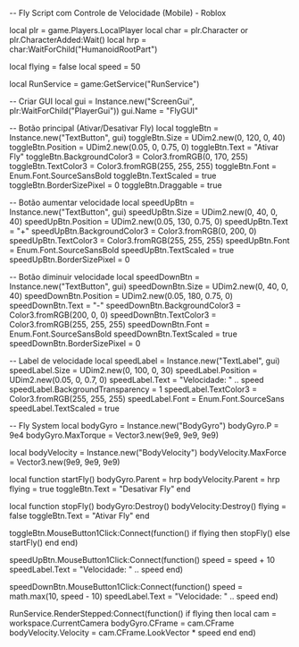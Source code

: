 -- Fly Script com Controle de Velocidade (Mobile) - Roblox

local plr = game.Players.LocalPlayer
local char = plr.Character or plr.CharacterAdded:Wait()
local hrp = char:WaitForChild("HumanoidRootPart")

local flying = false
local speed = 50

local RunService = game:GetService("RunService")

-- Criar GUI
local gui = Instance.new("ScreenGui", plr:WaitForChild("PlayerGui"))
gui.Name = "FlyGUI"

-- Botão principal (Ativar/Desativar Fly)
local toggleBtn = Instance.new("TextButton", gui)
toggleBtn.Size = UDim2.new(0, 120, 0, 40)
toggleBtn.Position = UDim2.new(0.05, 0, 0.75, 0)
toggleBtn.Text = "Ativar Fly"
toggleBtn.BackgroundColor3 = Color3.fromRGB(0, 170, 255)
toggleBtn.TextColor3 = Color3.fromRGB(255, 255, 255)
toggleBtn.Font = Enum.Font.SourceSansBold
toggleBtn.TextScaled = true
toggleBtn.BorderSizePixel = 0
toggleBtn.Draggable = true

-- Botão aumentar velocidade
local speedUpBtn = Instance.new("TextButton", gui)
speedUpBtn.Size = UDim2.new(0, 40, 0, 40)
speedUpBtn.Position = UDim2.new(0.05, 130, 0.75, 0)
speedUpBtn.Text = "+"
speedUpBtn.BackgroundColor3 = Color3.fromRGB(0, 200, 0)
speedUpBtn.TextColor3 = Color3.fromRGB(255, 255, 255)
speedUpBtn.Font = Enum.Font.SourceSansBold
speedUpBtn.TextScaled = true
speedUpBtn.BorderSizePixel = 0

-- Botão diminuir velocidade
local speedDownBtn = Instance.new("TextButton", gui)
speedDownBtn.Size = UDim2.new(0, 40, 0, 40)
speedDownBtn.Position = UDim2.new(0.05, 180, 0.75, 0)
speedDownBtn.Text = "-"
speedDownBtn.BackgroundColor3 = Color3.fromRGB(200, 0, 0)
speedDownBtn.TextColor3 = Color3.fromRGB(255, 255, 255)
speedDownBtn.Font = Enum.Font.SourceSansBold
speedDownBtn.TextScaled = true
speedDownBtn.BorderSizePixel = 0

-- Label de velocidade
local speedLabel = Instance.new("TextLabel", gui)
speedLabel.Size = UDim2.new(0, 100, 0, 30)
speedLabel.Position = UDim2.new(0.05, 0, 0.7, 0)
speedLabel.Text = "Velocidade: " .. speed
speedLabel.BackgroundTransparency = 1
speedLabel.TextColor3 = Color3.fromRGB(255, 255, 255)
speedLabel.Font = Enum.Font.SourceSans
speedLabel.TextScaled = true

-- Fly System
local bodyGyro = Instance.new("BodyGyro")
bodyGyro.P = 9e4
bodyGyro.MaxTorque = Vector3.new(9e9, 9e9, 9e9)

local bodyVelocity = Instance.new("BodyVelocity")
bodyVelocity.MaxForce = Vector3.new(9e9, 9e9, 9e9)

local function startFly()
	bodyGyro.Parent = hrp
	bodyVelocity.Parent = hrp
	flying = true
	toggleBtn.Text = "Desativar Fly"
end

local function stopFly()
	bodyGyro:Destroy()
	bodyVelocity:Destroy()
	flying = false
	toggleBtn.Text = "Ativar Fly"
end

toggleBtn.MouseButton1Click:Connect(function()
	if flying then
		stopFly()
	else
		startFly()
	end
end)

speedUpBtn.MouseButton1Click:Connect(function()
	speed = speed + 10
	speedLabel.Text = "Velocidade: " .. speed
end)

speedDownBtn.MouseButton1Click:Connect(function()
	speed = math.max(10, speed - 10)
	speedLabel.Text = "Velocidade: " .. speed
end)

RunService.RenderStepped:Connect(function()
	if flying then
		local cam = workspace.CurrentCamera
		bodyGyro.CFrame = cam.CFrame
		bodyVelocity.Velocity = cam.CFrame.LookVector * speed
	end
end)
